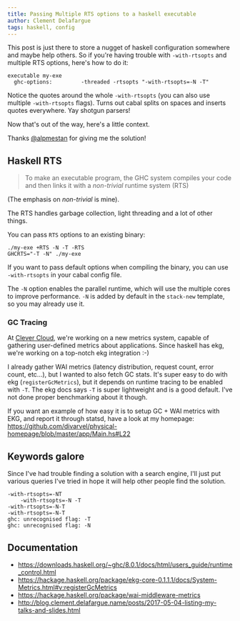 ```yaml
---
title: Passing Multiple RTS options to a haskell executable
author: Clement Delafargue
tags: haskell, config
---
```


This post is just there to store a nugget of haskell configuration somewhere
and maybe help others. So if you're having trouble with `-with-rtsopts` and
multiple RTS options, here's how to do it:

```cabal
executable my-exe
  ghc-options:         -threaded -rtsopts "-with-rtsopts=-N -T"
```

Notice the quotes around the whole `-with-rtsopts` (you can also use multiple
`-with-rtsopts` flags). Turns out cabal splits on spaces and inserts quotes
everywhere. Yay shotgun parsers!

Now that's out of the way, here's a little context.

Thanks [\@alpmestan](https://twitter.com/alpmestan) for giving me the solution!

## Haskell RTS

> To make an executable program, the GHC system compiles your code and then links
> it with a *non-trivial* runtime system (RTS)

(The emphasis on *non-trivial* is mine).

The RTS handles garbage collection, light threading and a lot of other things.

You can pass `RTS` options to an existing binary:

	./my-exe +RTS -N -T -RTS
	GHCRTS="-T -N" ./my-exe

If you want to pass default options when compiling the binary, you can use
`-with-rtsopts` in your cabal config file.

The `-N` option enables the parallel runtime, which will use the multiple cores
to improve performance. `-N` is added by default in the `stack-new` template,
so you may already use it.

### GC Tracing

At [Clever Cloud](https://clever-cloud.com), we're working on a new metrics
system, capable of gathering user-defined metrics about applications. Since
haskell has ekg, we're working on a top-notch ekg integration :-)

I already gather WAI metrics (latency distribution, request count, error count,
etc…), but I wanted to also fetch GC stats. It's super easy to do with ekg
(`registerGcMetrics`), but it depends on runtime tracing to be enabled with
`-T`.  The ekg docs says `-T` is super lightweight and is a good default. I've
not done proper benchmarking about it though.

If you want an example of how easy it is to setup GC + WAI metrics with EKG,
and report it through statsd, have a look at my homepage:
<https://github.com/divarvel/physical-homepage/blob/master/app/Main.hs#L22>

## Keywords galore

Since I've had trouble finding a solution with a search engine, I'll just put
various queries I've tried in hope it will help other people find the solution.

	-with-rtsopts=-NT
        -with-rtsopts=-N -T
	-with-rtsopts=-N-T
	-with-rtsopts=-N-T
	ghc: unrecognised flag: -T
	ghc: unrecognised flag: -N

## Documentation

- <https://downloads.haskell.org/~ghc/8.0.1/docs/html/users_guide/runtime_control.html>
- <https://hackage.haskell.org/package/ekg-core-0.1.1.1/docs/System-Metrics.html#v:registerGcMetrics>
- <https://hackage.haskell.org/package/wai-middleware-metrics>
- <http://blog.clement.delafargue.name/posts/2017-05-04-listing-my-talks-and-slides.html>
